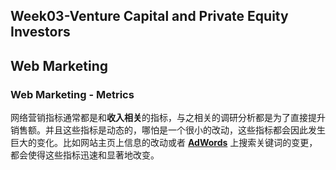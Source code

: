 ## Week03-Venture Capital and Private Equity Investors
## Web Marketing
### Web Marketing - Metrics
网络营销指标通常都是和**收入相关**的指标，与之相关的调研分析都是为了直接提升销售额。并且这些指标是动态的，哪怕是一个很小的改动，这些指标都会因此发生巨大的变化。比如网站主页上信息的改动或者 **[AdWords]( [http://www.google-adwords.cn/](http://www.google-adwords.cn/) )** 上搜索关键词的变更，都会使得这些指标迅速和显著地改变。
